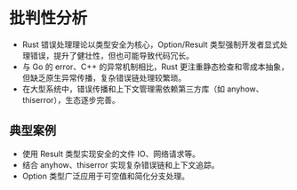 # 批判性分析

- Rust 错误处理理论以类型安全为核心，Option/Result 类型强制开发者显式处理错误，提升了健壮性，但也可能导致代码冗长。
- 与 Go 的 error、C++ 的异常机制相比，Rust 更注重静态检查和零成本抽象，但缺乏原生异常传播，复杂错误链处理较繁琐。
- 在大型系统中，错误传播和上下文管理需依赖第三方库（如 anyhow、thiserror），生态逐步完善。

## 典型案例

- 使用 Result 类型实现安全的文件 IO、网络请求等。
- 结合 anyhow、thiserror 实现复杂错误链和上下文追踪。
- Option 类型广泛应用于可空值和简化分支处理。
